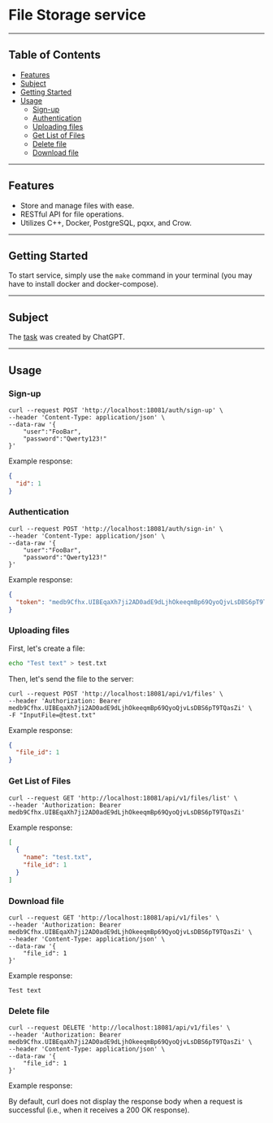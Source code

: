 # File Storage service

---
## Table of Contents

- [Features](#features)
- [Subject](#subject)
- [Getting Started](#getting-started)
- [Usage](#usage)
  - [Sign-up](#sign-up)
  - [Authentication](#authentication)
  - [Uploading files](#uploading-files)
  - [Get List of Files](#get-list-of-files)
  - [Delete file](#delete-file)
  - [Download file](#download-file)

---
## Features

- Store and manage files with ease.
- RESTful API for file operations.
- Utilizes C++, Docker, PostgreSQL, pqxx, and Crow.

---
## Getting Started
To start service, simply use the `make` command in your terminal (you may have to install docker and docker-compose).

---
## Subject
The [task](SUBJECT.md) was created by ChatGPT.

---
## Usage

### Sign-up
```curl
curl --request POST 'http://localhost:18081/auth/sign-up' \
--header 'Content-Type: application/json' \
--data-raw '{
    "user":"FooBar",
    "password":"Qwerty123!"
}'
```

Example response:
```json
{
  "id": 1
}
```

### Authentication
```curl
curl --request POST 'http://localhost:18081/auth/sign-in' \
--header 'Content-Type: application/json' \
--data-raw '{
    "user":"FooBar",
    "password":"Qwerty123!"
}'
```


Example response:
```json
{
  "token": "medb9Cfhx.UIBEqaXh7ji2AD0adE9dLjhOkeeqmBp69QyoQjvLsDBS6pT9TQasZi"
}
```

### Uploading files
First, let's create a file:
```bash
echo "Test text" > test.txt
```

Then, let's send the file to the server:
```curl
curl --request POST 'http://localhost:18081/api/v1/files' \
--header 'Authorization: Bearer medb9Cfhx.UIBEqaXh7ji2AD0adE9dLjhOkeeqmBp69QyoQjvLsDBS6pT9TQasZi' \
-F "InputFile=@test.txt"
```

Example response:
```json
{
  "file_id": 1
}
```

### Get List of Files
```curl
curl --request GET 'http://localhost:18081/api/v1/files/list' \
--header 'Authorization: Bearer medb9Cfhx.UIBEqaXh7ji2AD0adE9dLjhOkeeqmBp69QyoQjvLsDBS6pT9TQasZi'
```
Example response:
```json
[
  {
    "name": "test.txt",
    "file_id": 1
  }
]
```

### Download file
```curl
curl --request GET 'http://localhost:18081/api/v1/files' \
--header 'Authorization: Bearer medb9Cfhx.UIBEqaXh7ji2AD0adE9dLjhOkeeqmBp69QyoQjvLsDBS6pT9TQasZi' \
--header 'Content-Type: application/json' \
--data-raw '{
    "file_id": 1
}'
```
Example response:
```
Test text
```

### Delete file
```curl
curl --request DELETE 'http://localhost:18081/api/v1/files' \
--header 'Authorization: Bearer medb9Cfhx.UIBEqaXh7ji2AD0adE9dLjhOkeeqmBp69QyoQjvLsDBS6pT9TQasZi' \
--header 'Content-Type: application/json' \
--data-raw '{
    "file_id": 1
}'
```

Example response:

By default, curl does not display the response body when a request is successful (i.e., when it receives a 200 OK response).